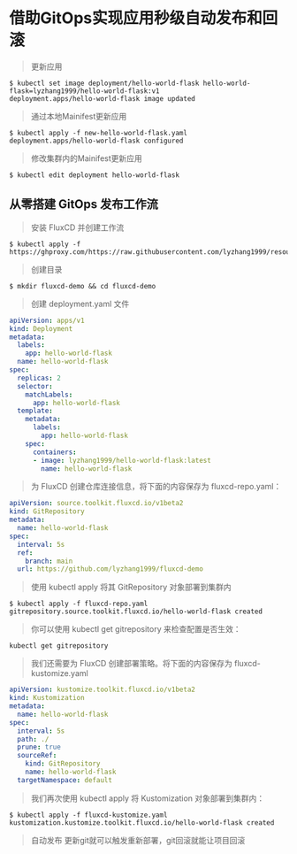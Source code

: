 # 借助GitOps实现应用秒级自动发布和回滚

> 更新应用
```shell
$ kubectl set image deployment/hello-world-flask hello-world-flask=lyzhang1999/hello-world-flask:v1
deployment.apps/hello-world-flask image updated
```
> 通过本地Mainifest更新应用
```
$ kubectl apply -f new-hello-world-flask.yaml
deployment.apps/hello-world-flask configured
```
> 修改集群内的Mainifest更新应用
```shell
$ kubectl edit deployment hello-world-flask
```

## 从零搭建 GitOps 发布工作流

> 安装 FluxCD 并创建工作流
```shell
$ kubectl apply -f https://ghproxy.com/https://raw.githubusercontent.com/lyzhang1999/resource/main/fluxcd/fluxcd.yaml
```
> 创建目录
```shell
$ mkdir fluxcd-demo && cd fluxcd-demo
```
> 创建 deployment.yaml 文件
```yaml
apiVersion: apps/v1
kind: Deployment
metadata:
  labels:
    app: hello-world-flask
  name: hello-world-flask
spec:
  replicas: 2
  selector:
    matchLabels:
      app: hello-world-flask
  template:
    metadata:
      labels:
        app: hello-world-flask
    spec:
      containers:
      - image: lyzhang1999/hello-world-flask:latest
        name: hello-world-flask
```
> 为 FluxCD 创建仓库连接信息，将下面的内容保存为 fluxcd-repo.yaml：
```yaml
apiVersion: source.toolkit.fluxcd.io/v1beta2
kind: GitRepository
metadata:
  name: hello-world-flask
spec:
  interval: 5s
  ref:
    branch: main
  url: https://github.com/lyzhang1999/fluxcd-demo
```
> 使用 kubectl apply 将其 GitRepository 对象部署到集群内
```shell
$ kubectl apply -f fluxcd-repo.yaml
gitrepository.source.toolkit.fluxcd.io/hello-world-flask created
```
> 你可以使用 kubectl get gitrepository 来检查配置是否生效：
```shell
kubectl get gitrepository
```
> 我们还需要为 FluxCD 创建部署策略。将下面的内容保存为 fluxcd-kustomize.yaml
```yaml
apiVersion: kustomize.toolkit.fluxcd.io/v1beta2
kind: Kustomization
metadata:
  name: hello-world-flask
spec:
  interval: 5s
  path: ./
  prune: true
  sourceRef:
    kind: GitRepository
    name: hello-world-flask
  targetNamespace: default
```
> 我们再次使用 kubectl apply 将 Kustomization 对象部署到集群内：
```shell
$ kubectl apply -f fluxcd-kustomize.yaml
kustomization.kustomize.toolkit.fluxcd.io/hello-world-flask created
```
> 自动发布
更新git就可以触发重新部署，git回滚就能让项目回滚